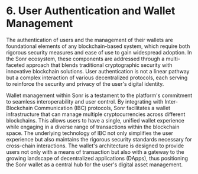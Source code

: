 # 6. User Authentication and Wallet Management

The authentication of users and the management of their wallets are foundational elements of any blockchain-based system, which require both rigorous security measures and ease of use to gain widespread adoption. In the Sonr ecosystem, these components are addressed through a multi-faceted approach that blends traditional cryptographic security with innovative blockchain solutions. User authentication is not a linear pathway but a complex interaction of various decentralized protocols, each serving to reinforce the security and privacy of the user's digital identity.

Wallet management within Sonr is a testament to the platform's commitment to seamless interoperability and user control. By integrating with Inter-Blockchain Communication (IBC) protocols, Sonr facilitates a wallet infrastructure that can manage multiple cryptocurrencies across different blockchains. This allows users to have a single, unified wallet experience while engaging in a diverse range of transactions within the blockchain space. The underlying technology of IBC not only simplifies the user experience but also maintains the rigorous security standards necessary for cross-chain interactions. The wallet's architecture is designed to provide users not only with a means of transaction but also with a gateway to the growing landscape of decentralized applications (DApps), thus positioning the Sonr wallet as a central hub for the user's digital asset management.
